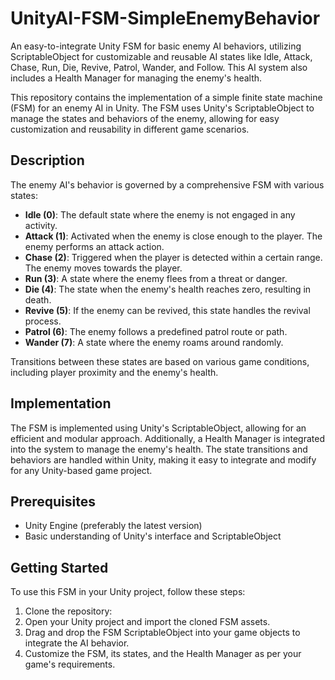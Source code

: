 # UnityAI-FSM-SimpleEnemyBehavior
An easy-to-integrate Unity FSM for basic enemy AI behaviors, utilizing ScriptableObject for customizable and reusable AI states like Idle, Attack, Chase, Run, Die, Revive, Patrol, Wander, and Follow. This AI system also includes a Health Manager for managing the enemy's health.

This repository contains the implementation of a simple finite state machine (FSM) for an enemy AI in Unity. The FSM uses Unity's ScriptableObject to manage the states and behaviors of the enemy, allowing for easy customization and reusability in different game scenarios.

## Description
The enemy AI's behavior is governed by a comprehensive FSM with various states:

- **Idle (0)**: The default state where the enemy is not engaged in any activity.
- **Attack (1)**: Activated when the enemy is close enough to the player. The enemy performs an attack action.
- **Chase (2)**: Triggered when the player is detected within a certain range. The enemy moves towards the player.
- **Run (3)**: A state where the enemy flees from a threat or danger.
- **Die (4)**: The state when the enemy's health reaches zero, resulting in death.
- **Revive (5)**: If the enemy can be revived, this state handles the revival process.
- **Patrol (6)**: The enemy follows a predefined patrol route or path.
- **Wander (7)**: A state where the enemy roams around randomly.
  
Transitions between these states are based on various game conditions, including player proximity and the enemy's health.

## Implementation
The FSM is implemented using Unity's ScriptableObject, allowing for an efficient and modular approach. Additionally, a Health Manager is integrated into the system to manage the enemy's health. The state transitions and behaviors are handled within Unity, making it easy to integrate and modify for any Unity-based game project.

## Prerequisites
- Unity Engine (preferably the latest version)
- Basic understanding of Unity's interface and ScriptableObject

## Getting Started
To use this FSM in your Unity project, follow these steps:

1. Clone the repository:
2. Open your Unity project and import the cloned FSM assets.
3. Drag and drop the FSM ScriptableObject into your game objects to integrate the AI behavior.
4. Customize the FSM, its states, and the Health Manager as per your game's requirements.
